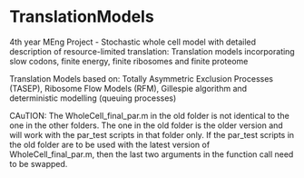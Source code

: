 # TranslationModels
4th year MEng Project - Stochastic whole cell model with detailed description of resource-limited translation: Translation models incorporating slow codons, finite energy, finite ribosomes and finite proteome

Translation Models based on: Totally Asymmetric Exclusion Processes (TASEP), Ribosome Flow Models (RFM), Gillespie algorithm and deterministic modelling (queuing processes)

CAuTION: The WholeCell_final_par.m in the old folder is not identical to the one in the other folders. The one in the old folder is the older version and will work with the par_test scripts in that folder only. If the par_test scripts in the old folder are to be used with the latest version of WholeCell_final_par.m, then the last two arguments in the function call need to be swapped.  
